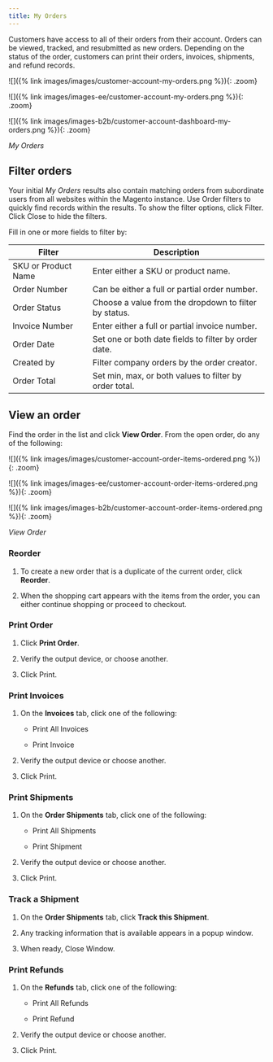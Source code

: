 ```yaml
---
title: My Orders
---
```


Customers have access to all of their orders from their account. Orders can be viewed, tracked, and resubmitted as new orders. Depending on the status of the order, customers can print their orders, invoices, shipments, and refund records.

<!--{% if "Default.CE Only" contains site.edition %}-->
![]({% link images/images/customer-account-my-orders.png %}){: .zoom}
<!--{% endif %}-->
<!--{% if "Default.EE Only" contains site.edition %}-->
![]({% link images/images-ee/customer-account-my-orders.png %}){: .zoom}
<!--{% endif %}-->
<!--{% if "Default.B2B Only" contains site.edition %}-->
![]({% link images/images-b2b/customer-account-dashboard-my-orders.png %}){: .zoom}
<!--{% endif %}-->
_My Orders_

<!--{% if "Default.B2B Only" contains site.edition %}-->
## Filter orders

Your initial _My Orders_ results also contain matching orders from subordinate users from all websites within the Magento instance.
Use Order filters to quickly find records within the results.
To show the filter options,  click <span class="btn">Filter</span>. Click <span class="btn">Close</span> to hide the filters.

Fill in one or more fields to filter by:

| Filter | Description |
| -- | -- |
| SKU or Product Name | Enter either a SKU or product name. |
| Order Number | Can be either a full or partial order number. |
| Order Status | Choose a value from the dropdown to filter by status. |
| Invoice Number | Enter either a full or partial invoice number. |
| Order Date | Set one or both date fields to filter by order date. |
| Created by | Filter company orders by the order creator. |
| Order Total | Set min, max, or both values to filter by order total. |

<!--{% endif %}-->
## View an order

Find the order in the list and click **View Order**. From the open order, do any of the following:

<!--{% if "Default.CE Only" contains site.edition %}-->
![]({% link images/images/customer-account-order-items-ordered.png %}){: .zoom}
<!--{% endif %}-->
<!--{% if "Default.EE Only" contains site.edition %}-->
![]({% link images/images-ee/customer-account-order-items-ordered.png %}){: .zoom}
<!--{% endif %}-->
<!--{% if "Default.B2B Only" contains site.edition %}-->
![]({% link images/images-b2b/customer-account-order-items-ordered.png %}){: .zoom}
<!--{% endif %}-->
_View Order_

### Reorder

1. To create a new order that is a duplicate of the current order, click **Reorder**.

1. When the shopping cart appears with the items from the order, you can either continue shopping or proceed to checkout.

### Print Order

1. Click **Print Order**.

1. Verify the output device, or choose another.

1. Click <span class="btn">Print</span>.

### Print Invoices

1. On the **Invoices** tab, click one of the following:

   -  Print All Invoices

   -  Print Invoice

1. Verify the output device or choose another.

1. Click <span class="btn">Print</span>.

### Print Shipments

1. On the **Order Shipments** tab, click one of the following:

   -  Print All Shipments

   -  Print Shipment

1. Verify the output device or choose another.

1. Click <span class="btn">Print</span>.

### Track a Shipment

1. On the **Order Shipments** tab, click **Track this Shipment**.

1. Any tracking information that is available appears in a popup window.

1. When ready, <span class="btn">Close Window</span>.

### Print Refunds

1. On the **Refunds** tab, click one of the following:

   -  Print All Refunds

   -  Print Refund

1. Verify the output device or choose another.

1. Click <span class="btn">Print</span>.
